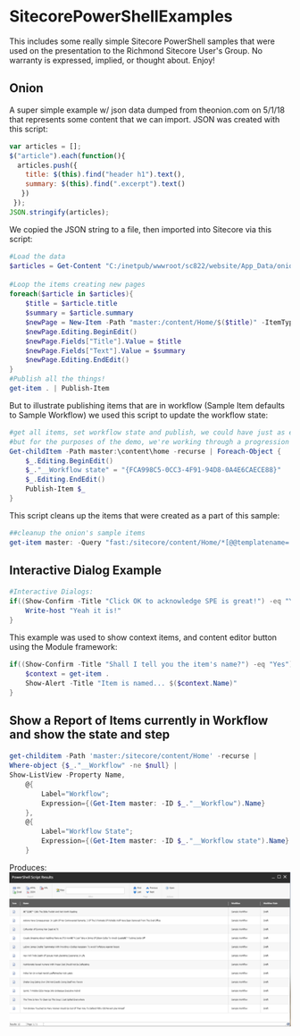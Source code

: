 # SitecorePowerShellExamples

This includes some really simple Sitecore PowerShell samples that were used on the presentation to the Richmond Sitecore User's Group.  No warranty is expressed, implied, or thought about.  Enjoy!

## Onion
A super simple example w/ json data dumped from theonion.com on 5/1/18 that represents some content that we can import.  JSON was created with this script:
```javascript 
var articles = []; 
$("article").each(function(){ 
  articles.push({
    title: $(this).find("header h1").text(), 
    summary: $(this).find(".excerpt").text()
   })
 }); 
JSON.stringify(articles);
```
We copied the JSON string to a file, then imported into Sitecore via this script:
```PowerShell
#Load the data
$articles = Get-Content "C:/inetpub/wwwroot/sc822/website/App_Data/onion.txt" | Convertfrom-json 

#Loop the items creating new pages
foreach($article in $articles){ 
    $title = $article.title
    $summary = $article.summary
    $newPage = New-Item -Path "master:/content/Home/$($title)" -ItemType "/sitecore/templates/Sample/Sample Item"
    $newPage.Editing.BeginEdit()
    $newPage.Fields["Title"].Value = $title
    $newPage.Fields["Text"].Value = $summary
    $newPage.Editing.EndEdit()
}
#Publish all the things!
get-item . | Publish-Item
```
But to illustrate publishing items that are in workflow (Sample Item defaults to Sample Workflow) we used this script to update the workflow state:

```PowerShell
#get all items, set workflow state and publish, we could have just as easily done this above
#but for the purposes of the demo, we're working through a progression
Get-childItem -Path master:\content\home -recurse | Foreach-Object {
    $_.Editing.BeginEdit()
    $_."__Workflow state" = "{FCA998C5-0CC3-4F91-94D8-0A4E6CAECE88}"
    $_.Editing.EndEdit()
    Publish-Item $_
}
```

This script cleans up the items that were created as a part of this sample:
```PowerShell
##cleanup the onion's sample items
get-item master: -Query "fast:/sitecore/content/Home/*[@@templatename='Sample Item']" | remove-item
```

## Interactive Dialog Example
```PowerShell
#Interactive Dialogs:
if((Show-Confirm -Title "Click OK to acknowledge SPE is great!") -eq "Yes"){
    Write-host "Yeah it is!"
}
```
This example was used to show context items, and content editor button using the Module framework:
```PowerShell
if((Show-Confirm -Title "Shall I tell you the item's name?") -eq "Yes"){
    $context = get-item .
    Show-Alert -Title "Item is named... $($context.Name)" 
}
```
## Show a Report of Items currently in Workflow and show the state and step
```PowerShell
get-childitem -Path 'master:/sitecore/content/Home' -recurse | 
Where-object {$_."__Workflow" -ne $null} | 
Show-ListView -Property Name, 
    @{
        Label="Workflow"; 
        Expression={(Get-Item master: -ID $_."__Workflow").Name}
    }, 
    @{
        Label="Workflow State"; 
        Expression={(Get-Item master: -ID $_."__Workflow state").Name}
    }
```
Produces:
![Report](/images/report.png)
